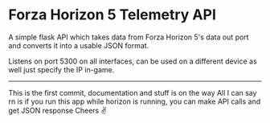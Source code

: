 # Forza Horizon 5 Telemetry API

A simple flask API which takes data from Forza Horizon 5's data out port and converts it into a usable JSON format.

Listens on port 5300 on all interfaces, can be used on a different device as well just specify the IP in-game.

---
This is the first commit, documentation and stuff is on the way
All I can say rn is if you run this app while horizon is running, you can make API calls and get JSON response
Cheers ✌